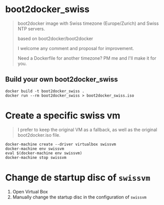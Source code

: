 # boot2docker_swiss
> boot2docker image with Swiss timezone (Europe/Zurich) and Swiss NTP servers.
>
> based on boot2docker/boot2docker
>
> I welcome any comment and proposal for improvement.
>
> Need a Dockerfile for another timezone? PM me and I'll make it for you. 

## Build your own boot2docker_swiss
```
docker build -t boot2docker_swiss .
docker run --rm boot2docker_swiss > boot2docker_swiss.iso
```

# Create a specific swiss vm
> I prefer to keep the original VM as a fallback, as well as the original boot2docker.iso file.

```
docker-machine create --driver virtualbox swissvm
docker-machine env swissvm
eval $(docker-machine env swissvm)
docker-machine stop swissvm
```

# Change de startup disc of `swissvm`
1. Open Virtual Box
2. Manually change the startup disc in the configuration of `swissvm`
